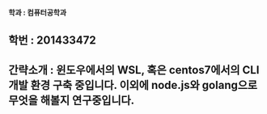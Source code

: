 #### 학과 : 컴퓨터공학과
## 학번 : 201433472
## 간략소개 : 윈도우에서의 WSL, 혹은 centos7에서의 CLI 개발 환경 구축 중입니다. 이외에 node.js와 golang으로 무엇을 해볼지 연구중입니다.
